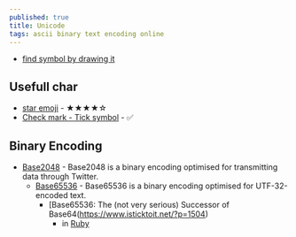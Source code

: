 ```yaml
---
published: true
title: Unicode
tags: ascii binary text encoding online
---
```

- [find symbol by drawing it](https://tell.wtf/)

## Usefull char
- [star emoji](https://fsymbols.com/signs/stars/) - ★★★★☆
- [Check mark - Tick symbol](https://fsymbols.com/signs/tick/) - ✅

## Binary Encoding
- [Base2048](https://github.com/qntm/base2048) - Base2048 is a binary encoding optimised for transmitting data through Twitter. 
	- [Base65536](https://github.com/qntm/base65536) - Base65536 is a binary encoding optimised for UTF-32-encoded text.
    	- [Base65536: The (not very serious) Successor of Base64(https://www.isticktoit.net/?p=1504)
        	- in [Ruby](https://github.com/coderobe/base65536-ruby)
